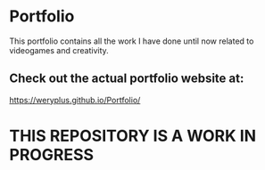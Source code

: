 # Portfolio
This portfolio contains all the work I have done until now related to videogames and creativity.

## Check out the actual portfolio website at:
https://weryplus.github.io/Portfolio/

# THIS REPOSITORY IS A WORK IN PROGRESS
